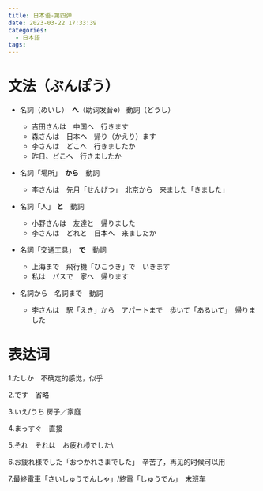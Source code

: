 ```yaml
---
title: 日本语-第四弹
date: 2023-03-22 17:33:39
categories:
  - 日本語
tags:
---
```

# 文法（ぶんぽう）
- 名詞（めいし）　**へ**（助词发音e） 動詞（どうし）
  - 吉田さんは　中国へ　行きます
  - 森さんは　日本へ　帰り（かえり）ます
  - 李さんは　どこへ　行きましたか
  - 昨日、どこへ　行きましたか

- 名詞「場所」　**から**　動詞
  - 李さんは　先月「せんげつ」　北京から　来ました「きました」
　
- 名詞「人」 **と**　動詞
  - 小野さんは　友達と　帰りました
  - 李さんは　どれと　日本へ　来ましたか

- 名詞「交通工具」　**で**　動詞
  - 上海まで　飛行機「ひこうき」で　いきます
  - 私は　パスで　家へ　帰ります

- 名詞から　名詞まで　動詞
  - 李さんは　駅「えき」から　アパートまで　歩いて「あるいて」　帰りました

# 表达词
1.たしか　不确定的感觉，似乎

2.です　省略

3.いえ/うち 房子／家庭

4.まっすぐ　直接

5.それ　それは　お疲れ様でした\

6.お疲れ様でした「おつかれさまでした」　辛苦了，再见的时候可以用

7.最終電車「さいしゅうでんしゃ」/終電「しゅうでん」　末班车
